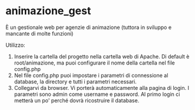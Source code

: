 # animazione_gest
È un gestionale web per agenzie di animazione (tuttora in sviluppo e mancante di molte funzioni)

Utilizzo:
1. Inserire la cartella del progetto nella cartella web di Apache. Di default è root/animazione, ma puoi configurare il nome della cartella nel file config.php
2. Nel file config.php puoi impostare i parametri di connessione al database, la directory e tutti i parametri necessari.
3. Collegarvi da browser. Vi porterà automaticamente alla pagina di login. I parametri sono admin come username e password. Al primo login ci metterà un po' perché dovrà ricostruire il database.
